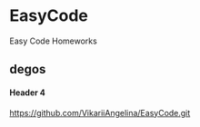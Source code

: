# EasyCode
Easy Code Homeworks

## degos

#### Header 4

https://github.com/VikariiAngelina/EasyCode.git
